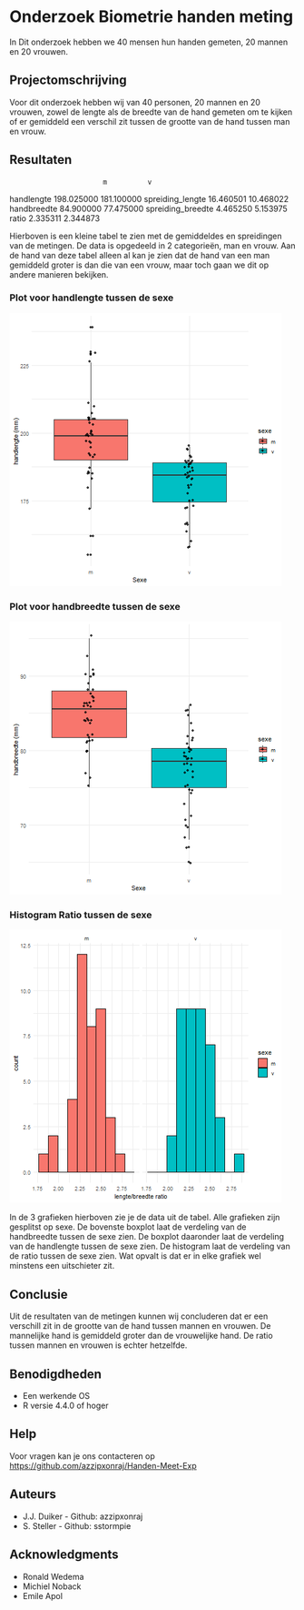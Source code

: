 # Onderzoek Biometrie handen meting

In Dit onderzoek hebben we 40 mensen hun handen gemeten, 20 mannen en 20 vrouwen. 

## Projectomschrijving

Voor dit onderzoek hebben wij van 40 personen, 20 mannen en 20 vrouwen, zowel de lengte als de breedte van de hand gemeten om te kijken of er gemiddeld een verschil zit tussen de grootte van de hand tussen man en vrouw.


## Resultaten
                           m          v
handlengte        198.025000 181.100000
spreiding_lengte   16.460501  10.468022
handbreedte        84.900000  77.475000
spreiding_breedte   4.465250   5.153975
ratio               2.335311   2.344873

Hierboven is een kleine tabel te zien met de gemiddeldes en spreidingen van de metingen. De data is opgedeeld in 2 categorieën, man en vrouw. Aan de hand van deze tabel alleen al kan je zien dat de hand van een man gemiddeld groter is dan die van een vrouw, maar toch gaan we dit op andere manieren bekijken.

### Plot voor handlengte tussen de sexe
![Boxplot handlengte](Afbeeldingen\boxplot_handlengte.png)

### Plot voor handbreedte tussen de sexe
![Boxplot handbreedte](Afbeeldingen\boxplot_handbreedte.png)

### Histogram Ratio tussen de sexe
![Histogram ratio](Afbeeldingen\histogram_ratio.png)

In de 3 grafieken hierboven zie je de data uit de tabel. Alle grafieken zijn gesplitst op sexe. De bovenste boxplot laat de verdeling van de handbreedte tussen de sexe zien. De boxplot daaronder laat de verdeling van de handlengte tussen de sexe zien. De histogram laat de verdeling van de ratio tussen de sexe zien. Wat opvalt is dat er in elke grafiek wel minstens een uitschieter zit. 


## Conclusie
Uit de resultaten van de metingen kunnen wij concluderen dat er een verschill zit in de grootte van de hand tussen mannen en vrouwen. De mannelijke hand is gemiddeld groter dan de vrouwelijke hand. De ratio tussen mannen en vrouwen is echter hetzelfde.


## Benodigdheden

* Een werkende OS
* R versie 4.4.0 of hoger


## Help

Voor vragen kan je ons contacteren op https://github.com/azzipxonraj/Handen-Meet-Exp 


## Auteurs

* J.J. Duiker - Github: azzipxonraj
* S. Steller - Github: sstormpie


## Acknowledgments

* Ronald Wedema
* Michiel Noback
* Emile Apol